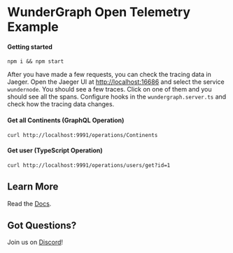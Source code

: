# WunderGraph Open Telemetry Example

#### Getting started

```shell
npm i && npm start
```

After you have made a few requests, you can check the tracing data in Jaeger. Open the Jaeger UI at [http://localhost:16686](http://localhost:16686) and select the service `wundernode`. You should see a few traces. Click on one of them and you should see all the spans.
Configure hooks in the `wundergraph.server.ts` and check how the tracing data changes.

#### Get all Continents (GraphQL Operation)

```shell
curl http://localhost:9991/operations/Continents
```

#### Get user (TypeScript Operation)

```shell
curl http://localhost:9991/operations/users/get?id=1
```

## Learn More

Read the [Docs](https://wundergraph.com/docs).

## Got Questions?

Join us on [Discord](https://wundergraph.com/discord)!
